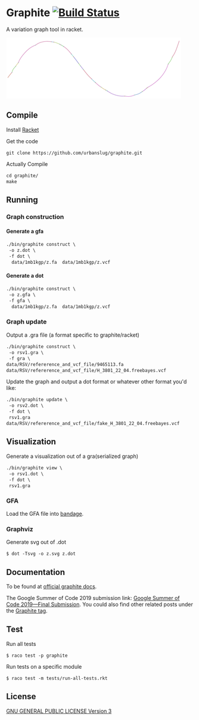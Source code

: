 # Graphite [![Build Status](https://travis-ci.org/urbanslug/graphite.svg?branch=master)](https://travis-ci.org/urbanslug/graphite)

A variation graph tool in racket.

![rsv image](docs/images/rsv.png)

## Compile
Install [Racket]

Get the code
```
git clone https://github.com/urbanslug/graphite.git
```

Actually Compile
```
cd graphite/
make
```

## Running
### Graph construction
#### Generate a gfa
```
./bin/graphite construct \
 -o z.dot \
 -f dot \
  data/1mb1kgp/z.fa  data/1mb1kgp/z.vcf 
```

#### Generate a dot
```
./bin/graphite construct \
 -o z.gfa \
 -f gfa \
  data/1mb1kgp/z.fa  data/1mb1kgp/z.vcf
```

### Graph update
Output a .gra file (a format specific to graphite/racket)
```
./bin/graphite construct \
 -o rsv1.gra \
 -f gra \
data/RSV/refererence_and_vcf_file/9465113.fa data/RSV/refererence_and_vcf_file/H_3801_22_04.freebayes.vcf
```

Update the graph and output a dot format or whatever other format you'd like:
```
./bin/graphite update \
 -o rsv2.dot \
 -f dot \
 rsv1.gra data/RSV/refererence_and_vcf_file/fake_H_3801_22_04.freebayes.vcf
```

## Visualization

Generate a visualization out of a gra(serialized graph)
```
./bin/graphite view \
 -o rsv1.dot \
 -f dot \
 rsv1.gra

```

### GFA
Load the GFA file into [bandage].

### Graphviz
Generate svg out of .dot
```
$ dot -Tsvg -o z.svg z.dot
```

## Documentation
To be found at [official graphite docs].

The Google Summer of Code 2019 submission link: [Google Summer of Code 2019—Final Submission].
You could also find other related posts under the [Graphite tag].

## Test
Run all tests
```
$ raco test -p graphite
```

Run tests on a specific module
```
$ raco test -m tests/run-all-tests.rkt
```

## License
[GNU GENERAL PUBLIC LICENSE Version 3](LICENSE)


[bandage]: https://rrwick.github.io/Bandage
[official graphite docs]: https://urbanslug.github.io/graphite/
[Graphite tag]: https://blog.urbanslug.com/tags/Graphite.html
[Google Summer of Code 2019—Final Submission]: https://blog.urbanslug.com/posts/2019-08-20-Google-Summer-of-Code-2019-Final-Submission.html
[Racket]: https://www.racket-lang.org/
